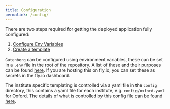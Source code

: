 ```yaml
---
title: Configuration
permalink: /config/
---
```


There are two steps required for getting the deployed application fully configured:

1. [Configure Env Variables](/config/vars)
1. [Create a template](/config/template)

`Gutenberg` can be configured using environment variables, these can be set in a `.env` file in the root of the repository.
A list of these and their purposes can be found [here](/config/vars).
If you are hosting this on fly.io, you can set these as secrets in the fly.io dashboard.

The institute specific templating is controlled via a yaml file in the `config` directory, this contains a yaml file for each institute, e.g. `config/oxford.yaml` for Oxford.
The details of what is controlled by this config file can be found [here](/config/template).
